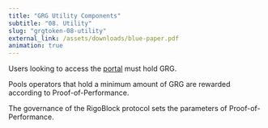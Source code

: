 ```yaml
---
title: "GRG Utility Components"
subtitle: "08. Utility"
slug: "grgtoken-08-utility"
external_link: /assets/downloads/blue-paper.pdf
animation: true
---
```


Users looking to access the <a href="https://beta.rigoblock.com" target="_blank">portal</a> must hold GRG.

Pools operators that hold a minimum amount of GRG are rewarded according to Proof-of-Performance.

The governance of the RigoBlock protocol sets the parameters of Proof-of-Performance.
